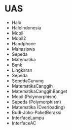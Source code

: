 # UAS

- Halo
- HaloIndonesia
- Mobil
- Mobil2
- Handphone
- Mahasiswa
- Sepeda
- Matematika
- Bank
- Lingkaran
- Sepeda
- SepedaGunung
- MatematikaCanggih
- MatematikaCanggihBanget
- Mobil (Polymorphism)
- Sepeda (Polymorphism)
- Matematika (Overloading)
- Budi-Joko-PaketBeraksi
- InterfaceLampu
- InterfaceAC





























